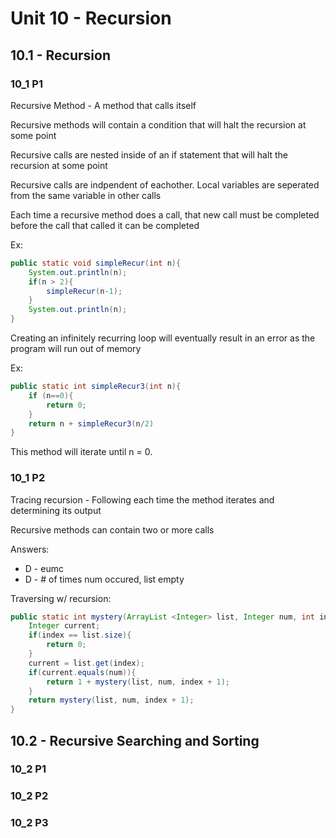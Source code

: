 # Unit 10 - Recursion
## 10.1 - Recursion
### 10_1 P1
Recursive Method - A method that calls itself

Recursive methods will contain a condition that will halt the recursion at some point

Recursive calls are nested inside of an if statement that will halt the recursion at some point

Recursive calls are indpendent of eachother. Local variables are seperated from the same variable in other calls

Each time a recursive method does a call, that new call must be completed before the call that called it can be completed

Ex:
```java
public static void simpleRecur(int n){
    System.out.println(n);
    if(n > 2){
        simpleRecur(n-1);
    }
    System.out.println(n);
}
```
Creating an infinitely recurring loop will eventually result in an error as the program will run out of memory

Ex:
```java
public static int simpleRecur3(int n){
    if (n==0){
        return 0;
    }
    return n + simpleRecur3(n/2)
}
```
This method will iterate until n = 0.
### 10_1 P2
Tracing recursion - Following each time the method iterates and determining its output

Recursive methods can contain two or more calls

Answers:
+ D - eumc
+ D - # of times num occured, list empty

Traversing w/ recursion:
```java
public static int mystery(ArrayList <Integer> list, Integer num, int index){
    Integer current;
    if(index == list.size){
        return 0;
    }
    current = list.get(index);
    if(current.equals(num)){
        return 1 + mystery(list, num, index + 1);
    }
    return mystery(list, num, index + 1);
}
```
## 10.2 - Recursive Searching and Sorting
### 10_2 P1

### 10_2 P2

### 10_2 P3
